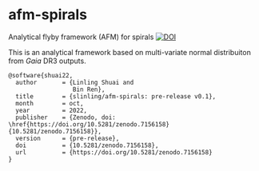# afm-spirals
Analytical flyby framework (AFM) for spirals [![DOI](https://zenodo.org/badge/DOI/10.5281/zenodo.7156158.svg)](https://doi.org/10.5281/zenodo.7156158)

This is an analytical framework based on multi-variate normal distribuiton from *Gaia* DR3 outputs.

```
@software{shuai22,
  author       = {Linling Shuai and
                  Bin Ren},
  title        = {slinling/afm-spirals: pre-release v0.1},
  month        = oct,
  year         = 2022,
  publisher    = {Zenodo, doi: \href{https://doi.org/10.5281/zenodo.7156158}{10.5281/zenodo.7156158}},
  version      = {pre-release},
  doi          = {10.5281/zenodo.7156158},
  url          = {https://doi.org/10.5281/zenodo.7156158}
}
```
